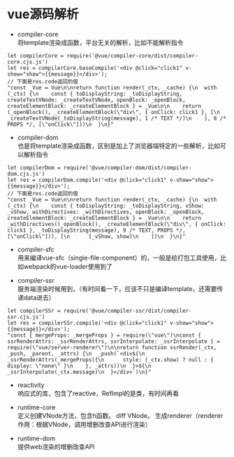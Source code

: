 <!--
 * @Author: tedjmzhang tedjmzhang@tencent.com
 * @Date: 2024-08-20 23:03:03
 * @LastEditors: tedjmzhang tedjmzhang@tencent.com
 * @LastEditTime: 2024-08-21 00:22:45
 * @FilePath: /blog/src/frontend/library/vue/index.md
 * @Description: 这是默认设置,请设置`customMade`, 打开koroFileHeader查看配置 进行设置: https://github.com/OBKoro1/koro1FileHeader/wiki/%E9%85%8D%E7%BD%AE
-->
# vue源码解析

- compiler-core   
将template渲染成函数，平台无关的解析，比如不能解析指令
```
let compilerCore = require('@vue/compiler-core/dist/compiler-core.cjs.js')
let res = compilerCore.baseCompile('<div @click="click1" v-show="show">{{message}}</div>');
// 下面是res.code返回的值
"const _Vue = Vue\n\nreturn function render(_ctx, _cache) {\n  with (_ctx) {\n    const { toDisplayString: _toDisplayString, createTextVNode: _createTextVNode, openBlock: _openBlock, createElementBlock: _createElementBlock } = _Vue\n\n    return (_openBlock(), _createElementBlock(\"div\", { onClick: click1 }, [\n      _createTextVNode(_toDisplayString(message), 1 /* TEXT */)\n    ], 8 /* PROPS */, [\"onClick\"]))\n  }\n}"
```

- compiler-dom    
也是将template渲染成函数，区别是加上了浏览器端特定的一些解析，比如可以解析指令
```
let compilerDom = require('@vue/compiler-dom/dist/compiler-dom.cjs.js')
let res = compilerDom.compile('<div @click="click1" v-show="show">{{message}}</div>');
// 下面是res.code返回的值
"const _Vue = Vue\n\nreturn function render(_ctx, _cache) {\n  with (_ctx) {\n    const { toDisplayString: _toDisplayString, vShow: _vShow, withDirectives: _withDirectives, openBlock: _openBlock, createElementBlock: _createElementBlock } = _Vue\n\n    return _withDirectives((_openBlock(), _createElementBlock(\"div\", { onClick: click1 }, _toDisplayString(message), 9 /* TEXT, PROPS */, [\"onClick\"])), [\n      [_vShow, show]\n    ])\n  }\n}"
```

- compiler-sfc    
用来编译vue-sfc（single-file-component）的，一般是给打包工具使用，比如webpack的vue-loader使用到了

- compiler-ssr    
服务端渲染时候用到，（有时间看一下，应该不只是编译template，还需要传递data进去）
```
let compilerSSr = require('@vue/compiler-ssr/dist/compiler-ssr.cjs.js')
let res = compilerSSr.compile('<div @click="click1" v-show="show">{{message}}</div>');
"const { mergeProps: _mergeProps } = require(\"vue\")\nconst { ssrRenderAttrs: _ssrRenderAttrs, ssrInterpolate: _ssrInterpolate } = require(\"vue/server-renderer\")\n\nreturn function ssrRender(_ctx, _push, _parent, _attrs) {\n  _push(`<div${\n    _ssrRenderAttrs(_mergeProps({\n      style: (_ctx.show) ? null : { display: \"none\" }\n    }, _attrs))\n  }>${\n    _ssrInterpolate(_ctx.message)\n  }</div>`)\n}"
```

- reactivity      
响应式的库，包含了reactive，RefImpl的是类，有时间再看

- runtime-core    
定义创建VNode方法，包含h函数。
diff VNode。
生成renderer（renderer作用：根据VNode，调用增删改查API进行渲染）

- runtime-dom   
提供web渲染的增删改查API